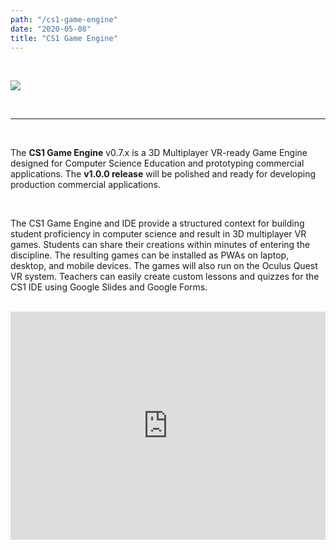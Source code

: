 ```yaml
---
path: "/cs1-game-engine"
date: "2020-05-08"
title: "CS1 Game Engine"
---
```

<br>

![](https://cdn.glitch.com/53f6eb06-66f0-4243-b635-db0bfec50c28%2FCS1_logo_64.png?v=1588982390615)

<br>

___  

<br>

The **CS1 Game Engine** v0.7.x is a 3D Multiplayer VR-ready Game Engine designed for Computer Science Education and prototyping commercial applications. The **v1.0.0 release** will be polished and ready for developing production commercial applications.

<br/>

The CS1 Game Engine and IDE provide a structured context for building student proficiency in computer science and result in 3D multiplayer VR games. Students can share their creations within minutes of entering the discipline. The resulting games can be installed as PWAs on laptop, desktop, and mobile devices. The games will also run on the Oculus Quest VR system. Teachers can easily create custom lessons and quizzes for the CS1 IDE using Google Slides and Google Forms.

<br>

<iframe width="100%" height= "365px" src="https://www.youtube.com/embed/lKYQ1o2Uc_0" frameborder="0" allow="accelerometer; autoplay; encrypted-media; gyroscope; picture-in-picture" allowfullscreen></iframe>
